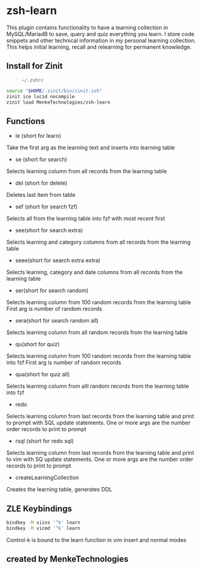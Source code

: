 # zsh-learn


This plugin contains functionality to have a learning collection in MySQL/MariadB to save, query and quiz everything you learn.
I store code snippets and other technical information in my personal learning collection.
This helps initial learning, recall and relearning for permanent knowledge.

## Install for Zinit
> `~/.zshrc`
```sh
source "$HOME/.zinit/bin/zinit.zsh"
zinit ice lucid nocompile
zinit load MenkeTechnologies/zsh-learn
```

## Functions

- le (short for learn)

Take the first arg as the learning text and inserts into learning table

- se (short for search)

Selects learning column from all records from the learning table

- del (short for delete)

Deletes last item from table

- sef (short for search fzf)

Selects all from the learning table into fzf with most recent first

- see(short for search extra)


Selects learning and category columns from all records from the learning table

- seee(short for search extra extra)


Selects learning, category and date columns from all records from the learning table

- ser(short for search random)


Selects learning column from 100 random records from the learning table
First arg is number of random records

- sera(short for search random all)


Selects learning column from all random records from the learning table

- qu(short for quiz)


Selects learning column from 100 random records from the learning table into fzf
First arg is number of random records

- qua(short for quiz all)


Selects learning column from alll random records from the learning table into fzf


- redo

Selects learning column from last records from the learning table and print to prompt with SQL update statements.
One or more args are the number order records to print to prompt

- rsql (short for redo sql)


Selects learning column from last records from the learning table and print to vim with SQ update statements.
One or more args are the number order records to print to prompt

- createLearningCollection

Creates the learning table, generates DDL


## ZLE Keybindings
```sh
bindkey -M viins '^k' learn
bindkey -M vicmd '^k' learn
```

Control-k is bound to the learn function in vim insert and normal modes


## created by MenkeTechnologies
